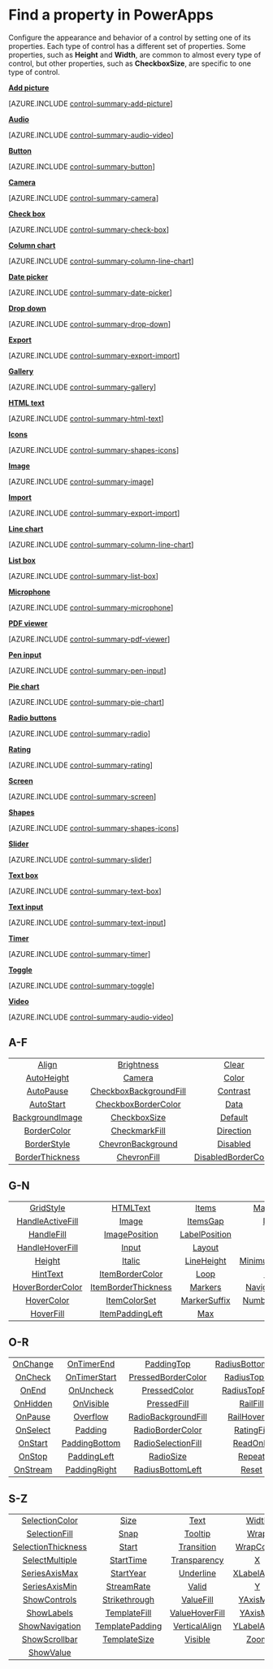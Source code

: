 <properties
   pageTitle="Find a property | Microsoft PowerApps"
   description="Find a property alphabetically or by control."
   services=""
   suite="powerapps"
   documentationCenter="na"
   authors="aftowen"
   manager="erikre"
   editor=""
   tags=""/>
<tags
   ms.service="powerapps"
   ms.devlang="na"
   ms.topic="article"
   ms.tgt_pltfrm="na"
   ms.workload="na"
   ms.date="03/17/2016"
   ms.author="anneta"/>

# Find a property in PowerApps #
Configure the appearance and behavior of a control by setting one of its properties. Each type of control has a different set of properties. Some properties, such as **Height** and **Width**, are common to almost every type of control, but other properties, such as **CheckboxSize**, are specific to one type of control.

[**Add picture**](control-add-picture.md)

[AZURE.INCLUDE [control-summary-add-picture](../../includes/control-summary-add-picture.md)]

[**Audio**](control-audio-video.md)

[AZURE.INCLUDE [control-summary-audio-video](../../includes/control-summary-audio-video.md)]

[**Button**](control-button.md)

[AZURE.INCLUDE [control-summary-button](../../includes/control-summary-button.md)]

[**Camera**](control-camera.md)

[AZURE.INCLUDE [control-summary-camera](../../includes/control-summary-camera.md)]

[**Check box**](control-check-box.md)

[AZURE.INCLUDE [control-summary-check-box](../../includes/control-summary-check-box.md)]

[**Column chart**](control-column-line-chart.md)

[AZURE.INCLUDE [control-summary-column-line-chart](../../includes/control-summary-column-line-chart.md)]

[**Date picker**](control-date-picker.md)

[AZURE.INCLUDE [control-summary-date-picker](../../includes/control-summary-date-picker.md)]

[**Drop down**](control-drop-down.md)

[AZURE.INCLUDE [control-summary-drop-down](../../includes/control-summary-drop-down.md)]

[**Export**](control-export-import.md)

[AZURE.INCLUDE [control-summary-export-import](../../includes/control-summary-export-import.md)]

[**Gallery**](control-gallery.md)

[AZURE.INCLUDE [control-summary-gallery](../../includes/control-summary-gallery.md)]

[**HTML text**](control-html-text.md)

[AZURE.INCLUDE [control-summary-html-text](../../includes/control-summary-html-text.md)]

[**Icons**](control-shapes-icons.md)

[AZURE.INCLUDE [control-summary-shapes-icons](../../includes/control-summary-shapes-icons.md)]

[**Image**](control-image.md)

[AZURE.INCLUDE [control-summary-image](../../includes/control-summary-image.md)]

[**Import**](control-export-import.md)

[AZURE.INCLUDE [control-summary-export-import](../../includes/control-summary-export-import.md)]

[**Line chart**](control-column-line-chart.md)

[AZURE.INCLUDE [control-summary-column-line-chart](../../includes/control-summary-column-line-chart.md)]

[**List box**](control-list-box.md)

[AZURE.INCLUDE [control-summary-list-box](../../includes/control-summary-list-box.md)]

[**Microphone**](control-microphone.md)

[AZURE.INCLUDE [control-summary-microphone](../../includes/control-summary-microphone.md)]

[**PDF viewer**](control-pdf-viewer.md)

[AZURE.INCLUDE [control-summary-pdf-viewer](../../includes/control-summary-pdf-viewer.md)]

[**Pen input**](control-pen-input.md)

[AZURE.INCLUDE [control-summary-pen-input](../../includes/control-summary-pen-input.md)]

[**Pie chart**](control-pie-chart.md)

[AZURE.INCLUDE [control-summary-pie-chart](../../includes/control-summary-pie-chart.md)]

[**Radio buttons**](control-radio.md)

[AZURE.INCLUDE [control-summary-radio](../../includes/control-summary-radio.md)]

[**Rating**](control-rating.md)

[AZURE.INCLUDE [control-summary-rating](../../includes/control-summary-rating.md)]

[**Screen**](control-screen.md)

[AZURE.INCLUDE [control-summary-screen](../../includes/control-summary-screen.md)]

[**Shapes**](control-shapes-icons.md)

[AZURE.INCLUDE [control-summary-shapes-icons](../../includes/control-summary-shapes-icons.md)]

[**Slider**](control-slider.md)

[AZURE.INCLUDE [control-summary-slider](../../includes/control-summary-slider.md)]

[**Text box**](control-text-box.md)

[AZURE.INCLUDE [control-summary-text-box](../../includes/control-summary-text-box.md)]

[**Text input**](control-text-input.md)

[AZURE.INCLUDE [control-summary-text-input](../../includes/control-summary-text-input.md)]

[**Timer**](control-timer.md)

[AZURE.INCLUDE [control-summary-timer](../../includes/control-summary-timer.md)]

[**Toggle**](control-toggle.md)

[AZURE.INCLUDE [control-summary-toggle](../../includes/control-summary-toggle.md)]

[**Video**](control-audio-video.md)

[AZURE.INCLUDE [control-summary-audio-video](../../includes/control-summary-audio-video.md)]

## A-F ##
|||||
|:-:|:-:|:-:|:-:|
| [Align](properties-reference1.md)           | [Brightness](properties-reference1.md)             | [Clear](properties-reference1.md)               | [DisabledColor](properties-reference1.md) |
| [AutoHeight](properties-reference1.md)      | [Camera](properties-reference1.md)                 | [Color](properties-reference1.md)               | [DisabledFill](properties-reference1.md)  |
| [AutoPause](properties-reference1.md)       | [CheckboxBackgroundFill](properties-reference1.md) | [Contrast](properties-reference1.md)            | [Duration](properties-reference1.md)      |
| [AutoStart](properties-reference1.md)       | [CheckboxBorderColor](properties-reference1.md)    | [Data](properties-reference1.md)                | [EndYear](properties-reference1.md)       |
| [BackgroundImage](properties-reference1.md) | [CheckboxSize](properties-reference1.md)           | [Default](properties-reference1.md)             | [Explode](properties-reference1.md)       |
| [BorderColor](properties-reference1.md)     | [CheckmarkFill](properties-reference1.md)          | [Direction](properties-reference1.md)           | [Fill](properties-reference1.md)          |
| [BorderStyle](properties-reference1.md)     | [ChevronBackground](properties-reference1.md)      | [Disabled](properties-reference1.md)            | [Font](properties-reference1.md)          |
| [BorderThickness](properties-reference1.md) | [ChevronFill](properties-reference1.md)            | [DisabledBorderColor](properties-reference1.md) | [FontWeight](properties-reference1.md)    |
## G-N ##
|||||
|:-:|:-:|:-:|:-:|
| [GridStyle](properties-reference1.md)        | [HTMLText](properties-reference1.md)            | [Items](properties-reference1.md)         | [MaxLength](properties-reference1.md)       |
| [HandleActiveFill](properties-reference1.md) | [Image](properties-reference1.md)               | [ItemsGap](properties-reference1.md)      | [Media](properties-reference1.md)           |
| [HandleFill](properties-reference1.md)       | [ImagePosition](properties-reference1.md)       | [LabelPosition](properties-reference1.md) | [Mic](properties-reference1.md)             |
| [HandleHoverFill](properties-reference1.md)  | [Input](properties-reference1.md)               | [Layout](properties-reference1.md)        | [Min](properties-reference1.md)             |
| [Height](properties-reference1.md)           | [Italic](properties-reference1.md)              | [LineHeight](properties-reference1.md)    | [MinimumBarWidth](properties-reference1.md) |
| [HintText](properties-reference1.md)         | [ItemBorderColor](properties-reference1.md)     | [Loop](properties-reference1.md)          | [Mode](properties-reference1.md)            |
| [HoverBorderColor](properties-reference1.md) | [ItemBorderThickness](properties-reference1.md) | [Markers](properties-reference1.md)       | [NavigationStep](properties-reference2.md)  |
| [HoverColor](properties-reference1.md)       | [ItemColorSet](properties-reference1.md)        | [MarkerSuffix](properties-reference1.md)  | [NumberOfSeries](properties-reference2.md)  |
| [HoverFill](properties-reference1.md)        | [ItemPaddingLeft](properties-reference1.md)     | [Max](properties-reference1.md)           |                                             |

## O-R ##
| ||||
|:-:|:-:|:-:|:-:|
| [OnChange](properties-reference2.md) | [OnTimerEnd](properties-reference2.md)    | [PaddingTop](properties-reference2.md)          | [RadiusBottomRight](properties-reference2.md) |
| [OnCheck](properties-reference2.md)  | [OnTimerStart](properties-reference2.md)  | [PressedBorderColor](properties-reference2.md)  | [RadiusTopLeft](properties-reference2.md)     |
| [OnEnd](properties-reference2.md)    | [OnUncheck](properties-reference2.md)     | [PressedColor](properties-reference2.md)        | [RadiusTopRight](properties-reference2.md)    |
| [OnHidden](properties-reference2.md) | [OnVisible](properties-reference2.md)     | [PressedFill](properties-reference2.md)         | [RailFill](properties-reference2.md)          |
| [OnPause](properties-reference2.md)  | [Overflow](properties-reference2.md)      | [RadioBackgroundFill](properties-reference2.md) | [RailHoverFill](properties-reference2.md)     |
| [OnSelect](properties-reference2.md) | [Padding](properties-reference2.md)       | [RadioBorderColor](properties-reference2.md)    | [RatingFill](properties-reference2.md)        |
| [OnStart](properties-reference2.md)  | [PaddingBottom](properties-reference2.md) | [RadioSelectionFill](properties-reference2.md)  | [ReadOnly](properties-reference2.md)          |
| [OnStop](properties-reference2.md)   | [PaddingLeft](properties-reference2.md)   | [RadioSize](properties-reference2.md)           | [Repeat](properties-reference2.md)            |
| [OnStream](properties-reference2.md) | [PaddingRight](properties-reference2.md)  | [RadiusBottomLeft](properties-reference2.md)    | [Reset](properties-reference2.md)             |

## S-Z ##
| ||||
|:-:|:-:|:-:|:-:|
| [SelectionColor](properties-reference2.md)     | [Size](properties-reference2.md)            | [Text](properties-reference2.md)           | [Width](properties-reference2.md)       |
| [SelectionFill](properties-reference2.md)      | [Snap](properties-reference2.md)            | [Tooltip](properties-reference2.md)        | [Wrap](properties-reference2.md)        |
| [SelectionThickness](properties-reference2.md) | [Start](properties-reference2.md)           | [Transition](properties-reference2.md)     | [WrapCount](properties-reference2.md)   |
| [SelectMultiple](properties-reference2.md)     | [StartTime](properties-reference2.md)       | [Transparency](properties-reference2.md)   | [X](properties-reference2.md)           |
| [SeriesAxisMax](properties-reference2.md)      | [StartYear](properties-reference2.md)       | [Underline](properties-reference2.md)      | [XLabelAngle](properties-reference2.md) |
| [SeriesAxisMin](properties-reference2.md)      | [StreamRate](properties-reference2.md)      | [Valid](properties-reference2.md)          | [Y](properties-reference2.md)           |
| [ShowControls](properties-reference2.md)       | [Strikethrough](properties-reference2.md)   | [ValueFill](properties-reference2.md)      | [YAxisMax](properties-reference2.md)    |
| [ShowLabels](properties-reference2.md)         | [TemplateFill](properties-reference2.md)    | [ValueHoverFill](properties-reference2.md) | [YAxisMin](properties-reference2.md)    |
| [ShowNavigation](properties-reference2.md)     | [TemplatePadding](properties-reference2.md) | [VerticalAlign](properties-reference2.md)  | [YLabelAngle](properties-reference2.md) |
| [ShowScrollbar](properties-reference2.md)      | [TemplateSize](properties-reference2.md)    | [Visible](properties-reference2.md)        | [Zoom](properties-reference2.md)        |
| [ShowValue](properties-reference2.md)          |                                             |                                            |                                         |
